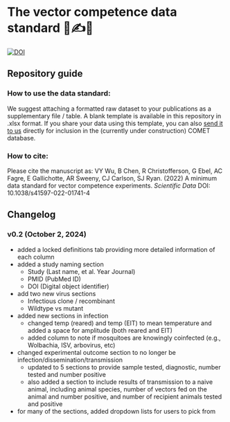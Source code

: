 # The vector competence data standard 🦟✍️🔢

[![DOI](https://zenodo.org/badge/502667317.svg)](https://zenodo.org/badge/latestdoi/502667317)

## Repository guide

### How to use the data standard:

We suggest attaching a formatted raw dataset to your publications as a supplementary file / table. A blank template is available in this repository in .xlsx format. If you share your data using this template, you can also [send it to us](egallich@colostate.edu) directly for inclusion in the (currently under construction) COMET database.

### How to cite:

Please cite the  manuscript as: VY Wu, B Chen, R Christofferson, G Ebel, AC Fagre, E Gallichotte, AR Sweeny, CJ Carlson, SJ Ryan. (2022) A minimum data standard for vector competence experiments. _Scientific Data_ DOI: 10.1038/s41597-022-01741-4

## Changelog 

### v0.2 (October 2, 2024)
- added a locked definitions tab providing more detailed information of each column
- added a study naming section
  - Study (Last name, et al. Year Journal)
  - PMID (PubMed ID)
  - DOI	(Digital object identifier)
- add two new virus sections
  - Infectious clone / recombinant
  - Wildtype vs mutant
- added new sections in infection
  - changed temp (reared) and temp (EIT) to mean temperature and added a space for amplitude (both reared and EIT)
  - added column to note if mosquitoes are knowingly coinfected (e.g., Wolbachia, ISV, arbovirus, etc)
- changed experimental outcome section to no longer be infection/dissemination/transmission
  - updated to 5 sections to provide sample tested, diagnostic, number tested and number positive
  - also added a section to include results of transmission to a naive animal, including animal species, number of vectors fed on the animal and number positive, and number of recipient animals tested and positive
- for many of the sections, added dropdown lists for users to pick from 
